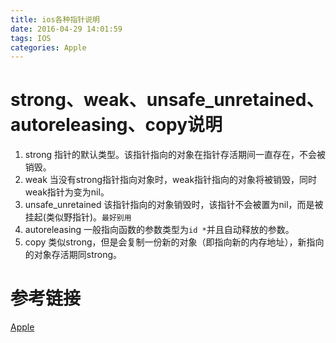 ```yaml
---
title: ios各种指针说明
date: 2016-04-29 14:01:59
tags: IOS
categories: Apple
---
```

strong、weak、unsafe_unretained、autoreleasing、copy说明
===
1. strong 指针的默认类型。该指针指向的对象在指针存活期间一直存在，不会被销毁。
2. weak   当没有strong指针指向对象时，weak指针指向的对象将被销毁，同时weak指针为变为nil。
3. unsafe_unretained 该指针指向的对象销毁时，该指针不会被置为nil，而是被挂起(类似野指针)。`最好别用`
4. autoreleasing 一般指向函数的参数类型为`id *`并且自动释放的参数。
5. copy 类似strong，但是会复制一份新的对象（即指向新的内存地址），新指向的对象存活期同strong。

参考链接
===
[Apple](https://developer.apple.com/library/ios/releasenotes/ObjectiveC/RN-TransitioningToARC/Introduction/Introduction.html#//apple_ref/doc/uid/TP40011226-CH1-SW4)

